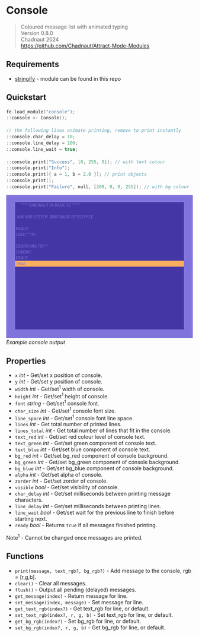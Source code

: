 # Console

> Coloured message list with animated typing  
> Version 0.8.0  
> Chadnaut 2024  
> https://github.com/Chadnaut/Attract-Mode-Modules

## Requirements

- [stringify](https://github.com/Chadnaut/Attract-Mode-Modules/blob/master/modules/stringify) - module can be found in this repo

## Quickstart

```cpp
fe.load_module("console");
::console <- Console();

// the following lines animate printing, remove to print instantly
::console.char_delay = 10;
::console.line_delay = 100; 
::console.line_wait = true;

::console.print("Success", [0, 255, 0]); // with text colour
::console.print("Info");
::console.print({ a = 1, b = 2.0 }); // print objects
::console.print();
::console.print("Failure", null, [200, 0, 0, 255]); // with bg colour
```

![Example](example.png)\
*Example console output*

## Properties

- `x` *int* - Get/set x position of console.
- `y` *int* - Get/set y position of console.
- `width` *int* - Get/set<sup>1</sup> width of console.
- `height` *int* - Get/set<sup>1</sup> height of console.
- `font` *string* - Get/set<sup>1</sup> console font.
- `char_size` *int* - Get/set<sup>1</sup> console font size.
- `line_space` *int* - Get/set<sup>1</sup> console font line space.
- `lines` *int* - Get total number of printed lines.
- `lines_total` *int* - Get total number of lines that fit in the console.
- `text_red` *int* - Get/set red colour level of console text.
- `text_green` *int* - Get/set green component of console text.
- `text_blue` *int* - Get/set blue component of console text.
- `bg_red` *int* - Get/set bg_red component of console background.
- `bg_green` *int* - Get/set bg_green component of console background.
- `bg_blue` *int* - Get/set bg_blue component of console background.
- `alpha` *int* - Get/set alpha of console.
- `zorder` *int* - Get/set zorder of console.
- `visible` *bool* - Get/set visibility of console.
- `char_delay` *int* - Get/set milliseconds between printing message characters.
- `line_delay` *int* - Get/set milliseconds between printing lines.
- `line_wait` *bool* - Get/set wait for the previous line to finish before starting next.
- `ready` *bool* - Returns `true` if all messages finished printing.

Note<sup>1</sup> - Cannot be changed once messages are printed.

## Functions

- `print(message, text_rgb?, bg_rgb?)` - Add message to the console, rgb = [r,g,b].
- `clear()` - Clear all messages.
- `flush()` - Output all pending (delayed) messages.
- `get_message(index)` - Return message for line.
- `set_message(index, message)` - Set message for line.
- `get_text_rgb(index?)` - Get text_rgb for line, or default.
- `set_text_rgb(index?, r, g, b)` - Set text_rgb for line, or default.
- `get_bg_rgb(index?)` - Set bg_rgb for line, or default.
- `set_bg_rgb(index?, r, g, b)` - Get bg_rgb for line, or default.
